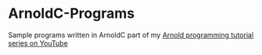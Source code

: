 # ArnoldC-Programs

Sample programs written in ArnoldC part of my [Arnold programming tutorial series on YouTube](https://www.youtube.com/playlist?list=PLoNbvI5hV5uON26YxrT_dRJ7fJZr5BjuE)
